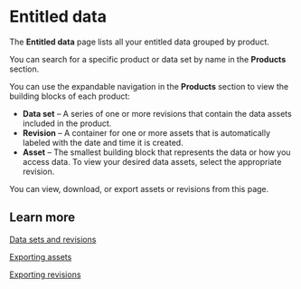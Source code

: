 # Entitled data<a name="hp-entitled-data-page"></a>

The **Entitled data** page lists all your entitled data grouped by product\. 

You can search for a specific product or data set by name in the **Products** section\.

You can use the expandable navigation in the **Products** section to view the building blocks of each product:
+ **Data set** – A series of one or more revisions that contain the data assets included in the product\.
+ **Revision** – A container for one or more assets that is automatically labeled with the date and time it is created\.
+ **Asset** – The smallest building block that represents the data or how you access data\. To view your desired data assets, select the appropriate revision\.

You can view, download, or export assets or revisions from this page\.

## Learn more<a name="hp-entitled-data-page-learn"></a>

[Data sets and revisions](https://docs.aws.amazon.com/data-exchange/latest/userguide/product-subscriptions.html?icmpid=docs_data-exchange_help_panel_hp-entitled-data-page#product-sub-revisions)

[Exporting assets](https://docs.aws.amazon.com/data-exchange/latest/userguide/jobs.html?icmpid=docs_data-exchange_help_panel_hp-entitled-data-page#exporting-assets)

[Exporting revisions](https://docs.aws.amazon.com/data-exchange/latest/userguide/jobs.html?icmpid=docs_data-exchange_help_panel_hp-entitled-data-page#exporting-revisions)